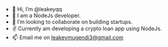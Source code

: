 - 👋 Hi, I’m @leakeyqq
- 👀 I am a NodeJs developer.
- 💞️ I’m looking to collaborate on building startups.
- ✌  Currently am developing a crypto loan app using NodeJs.
- 📫 Email me on leakeymugendi3@gmail.com

<!---
leakeyqq/leakeyqq is a ✨ special ✨ repository because its `README.md` (this file) appears on your GitHub profile.
You can click the Preview link to take a look at your changes.
--->
